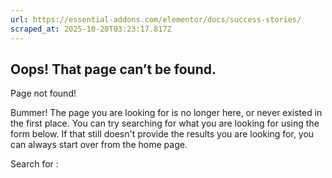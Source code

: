 ```yaml
---
url: https://essential-addons.com/elementor/docs/success-stories/
scraped_at: 2025-10-20T03:23:17.817Z
---
```


## Oops! That page can’t be found.

Page not found!

Bummer! The page you are looking for is no longer here, or never existed in the first place. You can try searching for what you are looking for using the form below. If that still doesn't provide the results you are looking for, you can always start over from the home page.

Search for :